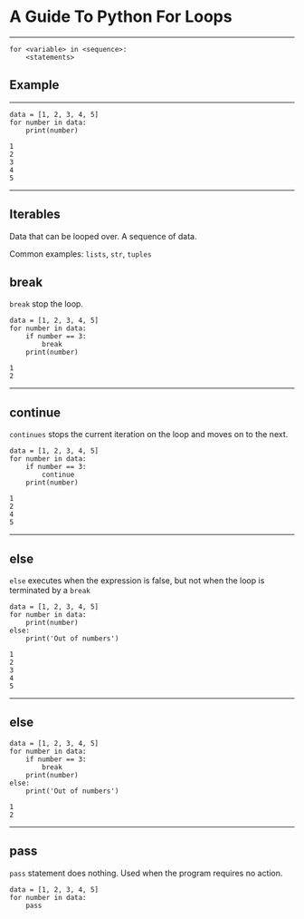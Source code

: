 # A Guide To Python For Loops
---

```
for <variable> in <sequence>:
	<statements>
```

## Example
---
```
data = [1, 2, 3, 4, 5]
for number in data:
    print(number)
```

```
1
2
3
4
5
```
---

## Iterables

Data that can be looped over. A sequence of data.

Common examples: `lists`, `str`, `tuples`



## break

`break` stop the loop.

```
data = [1, 2, 3, 4, 5]
for number in data:
    if number == 3:
        break
    print(number)
```

```
1
2
```
---
## continue

`continues` stops the current iteration on the loop and moves on to the next.

```
data = [1, 2, 3, 4, 5]
for number in data:
    if number == 3:
        continue
    print(number)
```

```
1
2
4
5
```
---
## else

`else` executes when the expression is false, but not when the loop is terminated by a `break`

```
data = [1, 2, 3, 4, 5]
for number in data:
    print(number)
else:
    print('Out of numbers')
```

```
1
2
3
4
5
```

---
## else

```
data = [1, 2, 3, 4, 5]
for number in data:
    if number == 3:
        break
    print(number)
else:
    print('Out of numbers')
```

```
1
2
```

---
## pass

`pass` statement does nothing. Used when the program requires no action.


```
data = [1, 2, 3, 4, 5]
for number in data:
    pass
```
